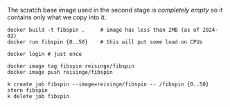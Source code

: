 The scratch base image used in the second stage is *completely empty* so it contains only what we copy into it.

```
docker build -t fibspin .     # image has less than 2MB (as of 2024-02)
docker run fibspin {0..50}    # this will put some load on CPUs
```

```
docker login # just once

docker image tag fibspin reisinge/fibspin
docker image push reisinge/fibspin

k create job fibspin --image=reisinge/fibspin -- /fibspin {0..50}
stern fibspin
k delete job fibspin
```
